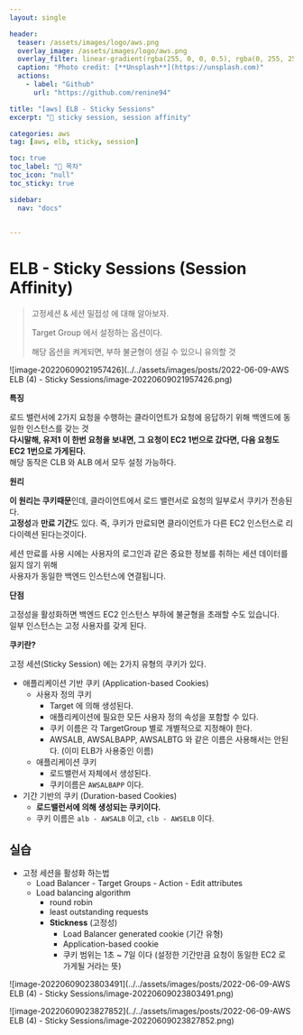 ```yaml
---
layout: single

header:
  teaser: /assets/images/logo/aws.png
  overlay_image: /assets/images/logo/aws.png
  overlay_filter: linear-gradient(rgba(255, 0, 0, 0.5), rgba(0, 255, 255, 0.5))
  caption: "Photo credit: [**Unsplash**](https://unsplash.com)"
  actions:
    - label: "Github"
      url: "https://github.com/renine94"

title: "[aws] ELB - Sticky Sessions"
excerpt: "🚀 sticky session, session affinity"

categories: aws
tag: [aws, elb, sticky, session]

toc: true
toc_label: "📕 목차"
toc_icon: "null"
toc_sticky: true

sidebar:
  nav: "docs"


---
```


# ELB - Sticky Sessions (Session Affinity)

> 고정세션 & 세션 밀접성 에 대해 알아보자.
>
> Target Group 에서 설정하는 옵션이다.
>
> 해당 옵션을 켜게되면, 부하 불균형이 생길 수 있으니 유의할 것

![image-20220609021957426](../../assets/images/posts/2022-06-09-AWS ELB (4) - Sticky Sessions/image-20220609021957426.png)

**특징**

로드 밸런서에 2가지 요청을 수행하는 클라이언트가 요청에 응답하기 위해 백엔드에 동일한 인스턴스를 갖는 것<br>**다시말해, 유저1 이 한번 요청을 보내면, 그 요청이 EC2 1번으로 갔다면, 다음 요청도 EC2 1번으로 가게된다.**<br>해당 동작은 CLB 와 ALB 에서 모두 설정 가능하다.



**원리**

**이 원리는 쿠키때문**인데, 클라이언트에서 로드 밸런서로 요청의 일부로서 쿠키가 전송된다.<br>**고정성**과 **만료 기간**도 있다. 즉, 쿠키가 만료되면 클라이언트가 다른 EC2 인스턴스로 리다이렉션 된다는것이다.

세션 만료를 사용 시에는 사용자의 로그인과 같은 중요한 정보를 취하는 세션 데이터를 잃지 않기 위해<br>사용자가 동일한 백엔드 인스턴스에 연결됩니다.



**단점**

고정성을 활성화하면 백엔드 EC2 인스턴스 부하에 불균형을 초래할 수도 있습니다.<br>일부 인스턴스는 고정 사용자를 갖게 된다.



**쿠키란?**

고정 세션(Sticky Session) 에는 2가지 유형의 쿠키가 있다.

- 애플리케이션 기반 쿠키 (Application-based Cookies)
  - 사용자 정의 쿠키
    - Target 에 의해 생성된다.
    - 애플리케이션에 필요한 모든 사용자 정의 속성을 포함할 수 있다.
    - 쿠키 이름은 각 TargetGroup 별로 개별적으로 지정해야 한다.
    - AWSALB, AWSALBAPP, AWSALBTG 와 같은 이름은 사용해서는 안된다. (이미 ELB가 사용중인 이름)
  - 애플리케이션 쿠키
    - 로드밸런서 자체에서 생성된다.
    - 쿠키이름은 `AWSALBAPP` 이다.
- 기간 기반의 쿠키 (Duration-based Cookies)
  - **로드밸런서에 의해 생성되는 쿠키이다.**
  - 쿠키 이름은 `alb - AWSALB` 이고, `clb - AWSELB` 이다.



## 실습

- 고정 세션을 활성화 하는법
  - Load Balancer - Target Groups - Action - Edit attributes
  - Load balancing algorithm
    - round robin
    - least outstanding requests
    - **Stickness** (고정성)
      - Load Balancer generated cookie (기간 유형)
      - Application-based cookie 
      - 쿠키 범위는 1초 ~ 7일 이다 (설정한 기간만큼 요청이 동일한 EC2 로 가게될 거라는 뜻)



![image-20220609023803491](../../assets/images/posts/2022-06-09-AWS ELB (4) - Sticky Sessions/image-20220609023803491.png)

![image-20220609023827852](../../assets/images/posts/2022-06-09-AWS ELB (4) - Sticky Sessions/image-20220609023827852.png)


